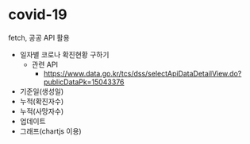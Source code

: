# covid-19
fetch, 공공 API 활용

- 일자별 코로나 확진현황 구하기
  - 관련 API
    - https://www.data.go.kr/tcs/dss/selectApiDataDetailView.do?publicDataPk=15043376
 - 기준일(생성일)
 - 누적(확진자수)
 - 누적(사망자수)
 - 업데이트
 - 그래프(chartjs 이용)
 
